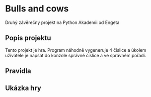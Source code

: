 # Bulls and cows
Druhý závěrečný projekt na Python Akademii od Engeta

## Popis projektu
Tento projekt je hra. Program náhodně vygeneruje 4 číslice a úkolem uživatele je napsat do konzole správné číslice a ve správném pořadí.

## Pravidla

## Ukázka hry
